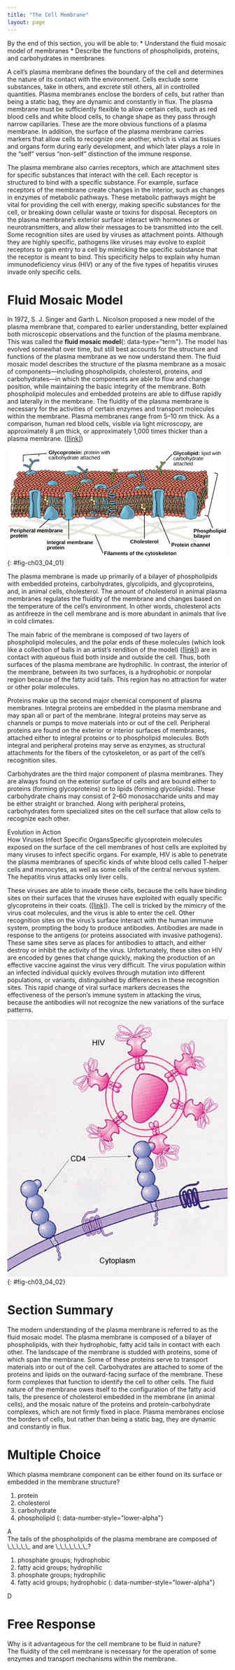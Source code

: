 ```yaml
---
title: "The Cell Membrane"
layout: page
---
```



<div data-type="abstract" markdown="1">
By the end of this section, you will be able to:
* Understand the fluid mosaic model of membranes
* Describe the functions of phospholipids, proteins, and carbohydrates in membranes

</div>

A cell’s plasma membrane defines the boundary of the cell and determines the nature of its contact with the environment. Cells exclude some substances, take in others, and excrete still others, all in controlled quantities. Plasma membranes enclose the borders of cells, but rather than being a static bag, they are dynamic and constantly in flux. The plasma membrane must be sufficiently flexible to allow certain cells, such as red blood cells and white blood cells, to change shape as they pass through narrow capillaries. These are the more obvious functions of a plasma membrane. In addition, the surface of the plasma membrane carries markers that allow cells to recognize one another, which is vital as tissues and organs form during early development, and which later plays a role in the “self” versus “non-self” distinction of the immune response.

The plasma membrane also carries receptors, which are attachment sites for specific substances that interact with the cell. Each receptor is structured to bind with a specific substance. For example, surface receptors of the membrane create changes in the interior, such as changes in enzymes of metabolic pathways. These metabolic pathways might be vital for providing the cell with energy, making specific substances for the cell, or breaking down cellular waste or toxins for disposal. Receptors on the plasma membrane’s exterior surface interact with hormones or neurotransmitters, and allow their messages to be transmitted into the cell. Some recognition sites are used by viruses as attachment points. Although they are highly specific, pathogens like viruses may evolve to exploit receptors to gain entry to a cell by mimicking the specific substance that the receptor is meant to bind. This specificity helps to explain why human immunodeficiency virus (HIV) or any of the five types of hepatitis viruses invade only specific cells.

# Fluid Mosaic Model

In 1972, S. J. Singer and Garth L. Nicolson proposed a new model of the plasma membrane that, compared to earlier understanding, better explained both microscopic observations and the function of the plasma membrane. This was called the **fluid mosaic model**{: data-type="term"}. The model has evolved somewhat over time, but still best accounts for the structure and functions of the plasma membrane as we now understand them. The fluid mosaic model describes the structure of the plasma membrane as a mosaic of components—including phospholipids, cholesterol, proteins, and carbohydrates—in which the components are able to flow and change position, while maintaining the basic integrity of the membrane. Both phospholipid molecules and embedded proteins are able to diffuse rapidly and laterally in the membrane. The fluidity of the plasma membrane is necessary for the activities of certain enzymes and transport molecules within the membrane. Plasma membranes range from 5–10 nm thick. As a comparison, human red blood cells, visible via light microscopy, are approximately 8 µm thick, or approximately 1,000 times thicker than a plasma membrane. ([\[link\]](#fig-ch03_04_01))

 ![Illustration of components of the plasma membrane, including integral and peripheral proteins, cytoskeletal filaments, cholesterol, carbohydrates, and channels](../resources/Figure_03_04_01.jpg "The fluid mosaic model of the plasma membrane structure describes the plasma membrane as a fluid combination of phospholipids, cholesterol, proteins, and carbohydrates."){: #fig-ch03_04_01}

The plasma membrane is made up primarily of a bilayer of phospholipids with embedded proteins, carbohydrates, glycolipids, and glycoproteins, and, in animal cells, cholesterol. The amount of cholesterol in animal plasma membranes regulates the fluidity of the membrane and changes based on the temperature of the cell’s environment. In other words, cholesterol acts as antifreeze in the cell membrane and is more abundant in animals that live in cold climates.

The main fabric of the membrane is composed of two layers of phospholipid molecules, and the polar ends of these molecules (which look like a collection of balls in an artist’s rendition of the model) ([\[link\]](#fig-ch03_04_01)) are in contact with aqueous fluid both inside and outside the cell. Thus, both surfaces of the plasma membrane are hydrophilic. In contrast, the interior of the membrane, between its two surfaces, is a hydrophobic or nonpolar region because of the fatty acid tails. This region has no attraction for water or other polar molecules.

Proteins make up the second major chemical component of plasma membranes. Integral proteins are embedded in the plasma membrane and may span all or part of the membrane. Integral proteins may serve as channels or pumps to move materials into or out of the cell. Peripheral proteins are found on the exterior or interior surfaces of membranes, attached either to integral proteins or to phospholipid molecules. Both integral and peripheral proteins may serve as enzymes, as structural attachments for the fibers of the cytoskeleton, or as part of the cell’s recognition sites.

Carbohydrates are the third major component of plasma membranes. They are always found on the exterior surface of cells and are bound either to proteins (forming glycoproteins) or to lipids (forming glycolipids). These carbohydrate chains may consist of 2–60 monosaccharide units and may be either straight or branched. Along with peripheral proteins, carbohydrates form specialized sites on the cell surface that allow cells to recognize each other.

<div data-type="note" class="evolution non-majors" data-label="" markdown="1">
<div data-type="title">
Evolution in Action
</div>
<span data-type="title">How Viruses Infect Specific Organs</span>Specific glycoprotein molecules exposed on the surface of the cell membranes of host cells are exploited by many viruses to infect specific organs. For example, HIV is able to penetrate the plasma membranes of specific kinds of white blood cells called T-helper cells and monocytes, as well as some cells of the central nervous system. The hepatitis virus attacks only liver cells.

These viruses are able to invade these cells, because the cells have binding sites on their surfaces that the viruses have exploited with equally specific glycoproteins in their coats. ([\[link\]](#fig-ch03_04_02)). The cell is tricked by the mimicry of the virus coat molecules, and the virus is able to enter the cell. Other recognition sites on the virus’s surface interact with the human immune system, prompting the body to produce antibodies. Antibodies are made in response to the antigens (or proteins associated with invasive pathogens). These same sites serve as places for antibodies to attach, and either destroy or inhibit the activity of the virus. Unfortunately, these sites on HIV are encoded by genes that change quickly, making the production of an effective vaccine against the virus very difficult. The virus population within an infected individual quickly evolves through mutation into different populations, or variants, distinguished by differences in these recognition sites. This rapid change of viral surface markers decreases the effectiveness of the person’s immune system in attacking the virus, because the antibodies will not recognize the new variations of the surface patterns.

![This illustration shows the plasma membrane of a T cell. CD4 receptors extend from the membrane into the extracellular space. The HIV virus recognizes part of the CD4 receptor and attaches to it.](../resources/Figure_03_04_02.jpg "HIV docks at and binds to the CD4 receptor, a glycoprotein on the surface of T cells, before entering, or infecting, the cell. (credit: modification of work by US National Institutes of Health/National Institute of Allergy and Infectious Diseases)"){: #fig-ch03_04_02}


</div>

# Section Summary

The modern understanding of the plasma membrane is referred to as the fluid mosaic model. The plasma membrane is composed of a bilayer of phospholipids, with their hydrophobic, fatty acid tails in contact with each other. The landscape of the membrane is studded with proteins, some of which span the membrane. Some of these proteins serve to transport materials into or out of the cell. Carbohydrates are attached to some of the proteins and lipids on the outward-facing surface of the membrane. These form complexes that function to identify the cell to other cells. The fluid nature of the membrane owes itself to the configuration of the fatty acid tails, the presence of cholesterol embedded in the membrane (in animal cells), and the mosaic nature of the proteins and protein-carbohydrate complexes, which are not firmly fixed in place. Plasma membranes enclose the borders of cells, but rather than being a static bag, they are dynamic and constantly in flux.

# Multiple Choice

<div data-type="exercise">
<div data-type="problem" markdown="1">
Which plasma membrane component can be either found on its surface or embedded in the membrane structure?

1.  protein
2.  cholesterol
3.  carbohydrate
4.  phospholipid
{: data-number-style="lower-alpha"}

</div>
<div data-type="solution" markdown="1">
A

</div>
</div>

<div data-type="exercise">
<div data-type="problem" markdown="1">
The tails of the phospholipids of the plasma membrane are composed of \_\_\_\_\_ and are \_\_\_\_\_\_\_?

1.  phosphate groups; hydrophobic
2.  fatty acid groups; hydrophilic
3.  phosphate groups; hydrophilic
4.  fatty acid groups; hydrophobic
{: data-number-style="lower-alpha"}

</div>
<div data-type="solution" markdown="1">
D

</div>
</div>

# Free Response

<div data-type="exercise">
<div data-type="problem" markdown="1">
Why is it advantageous for the cell membrane to be fluid in nature?

</div>
<div data-type="solution" markdown="1">
The fluidity of the cell membrane is necessary for the operation of some enzymes and transport mechanisms within the membrane.

</div>
</div>

